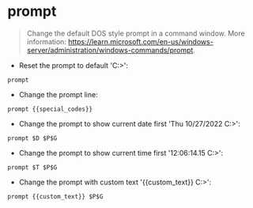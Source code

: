 # prompt

> Change the default DOS style prompt in a command window.
> More information: <https://learn.microsoft.com/en-us/windows-server/administration/windows-commands/prompt>.

- Reset the prompt to default 'C:\>':

`prompt`

- Change the prompt line:

`prompt {{special_codes}}`

- Change the prompt to show current date first 'Thu 10/27/2022 C:\>':

`prompt $D $P$G`

- Change the prompt to show current time first '12:06:14.15 C:\>':

`prompt $T $P$G`

- Change the prompt with custom text '{{custom_text}} C:\>':

`prompt {{custom_text}} $P$G`
